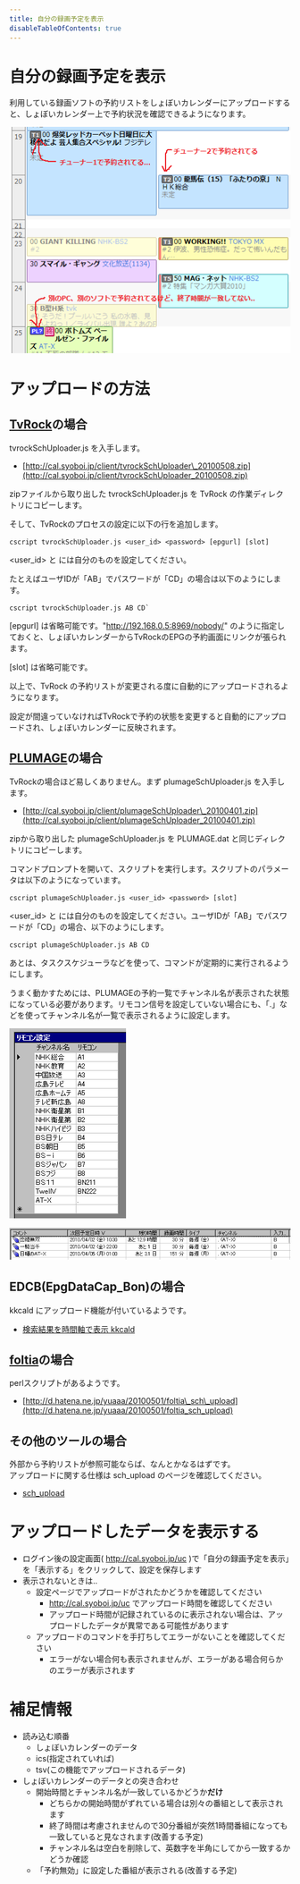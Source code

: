 ```yaml
---
title: 自分の録画予定を表示
disableTableOfContents: true
---
```


# 自分の録画予定を表示

利用している録画ソフトの予約リストをしょぼいカレンダーにアップロードすると、しょぼいカレンダー上で予約状況を確認できるようになります。

![](20100407231333.png)





# アップロードの方法

## [TvRock](http://1st.geocities.jp/tvrock_web/)の場合

tvrockSchUploader.js を入手します。

-   [http://cal.syoboi.jp/client/tvrockSchUploader\_20100508.zip](http://cal.syoboi.jp/client/tvrockSchUploader_20100508.zip)

zipファイルから取り出した tvrockSchUploader.js を TvRock の作業ディレクトリにコピーします。

そして、TvRockのプロセスの設定に以下の行を追加します。



```
cscript tvrockSchUploader.js <user_id> <password> [epgurl] [slot]
```



<user_id> と <password> には自分のものを設定してください。

たとえばユーザIDが「AB」でパスワードが「CD」の場合は以下のようにします。



```
cscript tvrockSchUploader.js AB CD`
```



\[epgurl\] は省略可能です。"http://192.168.0.5:8969/nobody/" のように指定しておくと、しょぼいカレンダーからTvRockのEPGの予約画面にリンクが張られます。

\[slot\] は省略可能です。





以上で、TvRock の予約リストが変更される度に自動的にアップロードされるようになります。

設定が間違っていなければTvRockで予約の状態を変更すると自動的にアップロードされ、しょぼいカレンダーに反映されます。





## [PLUMAGE](http://seraphy.fam.cx/~seraphy/pg_all.html)の場合

TvRockの場合ほど易しくありません。まず plumageSchUploader.js を入手します。

-   [http://cal.syoboi.jp/client/plumageSchUploader\_20100401.zip](http://cal.syoboi.jp/client/plumageSchUploader_20100401.zip)

zipから取り出した plumageSchUploader.js を PLUMAGE.dat と同じディレクトリにコピーします。

コマンドプロンプトを開いて、スクリプトを実行します。スクリプトのパラメータは以下のようになっています。



```
cscript plumageSchUploader.js <user_id> <password> [slot]
```



<user_id> と <password> には自分のものを設定してください。ユーザIDが「AB」でパスワードが「CD」の場合、以下のようにします。



```
cscript plumageSchUploader.js AB CD
```



あとは、タスクスケジューラなどを使って、コマンドが定期的に実行されるようにします。





うまく動かすためには、PLUMAGEの予約一覧でチャンネル名が表示された状態になっている必要があります。リモコン信号を設定していない場合にも、「.」などを使ってチャンネル名が一覧で表示されるように設定します。



![](fidgae20100401213611pimage.png)



![](fidgae20100401213612pimage.png)



## EDCB(EpgDataCap\_Bon)の場合

kkcald にアップロード機能が付いているようです。

-   [検索結果を時間軸で表示 kkcald](http://ueno.cool.ne.jp/kkcal/)





## [foltia](http://www.dcc-jpl.com/soft/foltia/)の場合

perlスクリプトがあるようです。

-   [http://d.hatena.ne.jp/yuaaa/20100501/foltia\_sch\_upload](http://d.hatena.ne.jp/yuaaa/20100501/foltia_sch_upload)



## その他のツールの場合

外部から予約リストが参照可能ならば、なんとかなるはずです。  
アップロードに関する仕様は sch\_upload のページを確認してください。

-   [sch\_upload](../spec/sch_upload.html)


# アップロードしたデータを表示する

-   ログイン後の設定画面( http://cal.syoboi.jp/uc )で「自分の録画予定を表示」を「表示する」をクリックして、設定を保存します
-   表示されないときは..
    -   設定ページでアップロードがされたかどうかを確認してください
        -   http://cal.syoboi.jp/uc でアップロード時間を確認してください
        -   アップロード時間が記録されているのに表示されない場合は、アップロードしたデータが異常である可能性があります
    -   アップロードのコマンドを手打ちしてエラーがないことを確認してください
        -   エラーがない場合何も表示されませんが、エラーがある場合何らかのエラーが表示されます



# 補足情報

-   読み込む順番
    -   しょぼいカレンダーのデータ
    -   ics(指定されていれば)
    -   tsv(この機能でアップロードされるデータ)
-   しょぼいカレンダーのデータとの突き合わせ
    -   開始時間とチャンネル名が一致しているかどうか**だけ**
        -   どちらかの開始時間がずれている場合は別々の番組として表示されます
        -   終了時間は考慮されませんので30分番組が突然1時間番組になっても一致していると見なされます(改善する予定)
        -   チャンネル名は空白を削除して、英数字を半角にしてから一致するかどうか確認
    -   「予約無効」に設定した番組が表示される(改善する予定)

